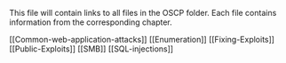 This file will contain links to all files in the OSCP folder. Each file contains information from the corresponding chapter. 

[[Common-web-application-attacks]]
[[Enumeration]]
[[Fixing-Exploits]]
[[Public-Exploits]]
[[SMB]]
[[SQL-injections]]

